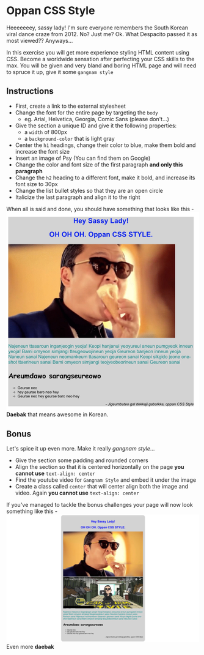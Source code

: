 # Oppan CSS Style

Heeeeeeey, sassy lady! I'm sure everyone remembers the South Korean viral dance craze from 2012. No? Just me? Ok. What Despacito passed it as most viewed?? Anyways...

In this exercise you will get more experience styling HTML content using CSS. Become a worldwide sensation after perfecting your CSS skills to the max. You will be given and very bland and boring HTML page and will need to spruce it up, give it some `gangnam style`

## Instructions

* First, create a link to the external stylesheet
* Change the font for the entire page by targeting the `body`
    * eg. Arial, Helvetica, Georgia, Comic Sans (please don't...)
* Give the section a unique ID and give it the following properties:
    * a `width` of 800px
    * a `background-color` that is light gray
* Center the `h1` headings, change their color to blue, make them bold and increase the font size
* Insert an image of Psy (You can find them on Google)
* Change the color and font size of the first paragraph **and only this paragraph**
* Change the `h2` heading to a different font, make it bold, and increase its font size to 30px
* Change the list bullet styles so that they are an open circle
* Italicize the last paragraph and align it to the right

When all is said and done, you should have something that looks like this -
![alt text](Images/example.png "Example")
**Daebak** that means awesome in Korean.

## Bonus 

Let's spice it up even more. Make it really *gangnam style*...

* Give the section some padding and rounded corners
* Align the section so that it is centered horizontally on the page **you cannot use** `text-align: center` 
* Find the youtube video for `Gangnam Style` and embed it under the image
* Create a class called `center` that will center align both the image and video. Again **you cannot use** `text-align: center`
  
If you've managed to tackle the bonus challenges your page will now look something like this -
![alt text](Images/bonus.png "Bonus Example")
Even more **daebak**
